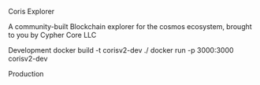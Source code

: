 Coris Explorer

A community-built Blockchain explorer for the cosmos ecosystem, brought to you by Cypher Core LLC

Development 
docker build -t corisv2-dev ./
docker run -p 3000:3000 corisv2-dev

Production


